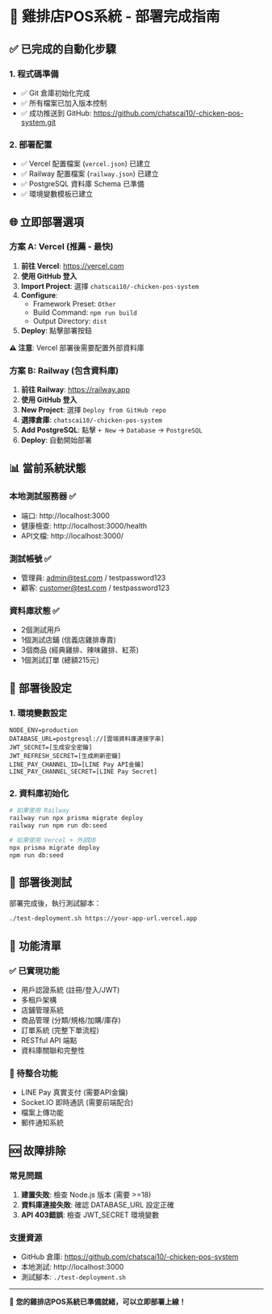 # 🚀 雞排店POS系統 - 部署完成指南

## ✅ 已完成的自動化步驟

### 1. 程式碼準備
- ✅ Git 倉庫初始化完成
- ✅ 所有檔案已加入版本控制
- ✅ 成功推送到 GitHub: https://github.com/chatscai10/-chicken-pos-system.git

### 2. 部署配置
- ✅ Vercel 配置檔案 (`vercel.json`) 已建立
- ✅ Railway 配置檔案 (`railway.json`) 已建立
- ✅ PostgreSQL 資料庫 Schema 已準備
- ✅ 環境變數模板已建立

## 🌐 立即部署選項

### 方案 A: Vercel (推薦 - 最快)

1. **前往 Vercel**: https://vercel.com
2. **使用 GitHub 登入**
3. **Import Project**: 選擇 `chatscai10/-chicken-pos-system`
4. **Configure**: 
   - Framework Preset: `Other`
   - Build Command: `npm run build`
   - Output Directory: `dist`
5. **Deploy**: 點擊部署按鈕

**⚠️ 注意**: Vercel 部署後需要配置外部資料庫

### 方案 B: Railway (包含資料庫)

1. **前往 Railway**: https://railway.app
2. **使用 GitHub 登入**
3. **New Project**: 選擇 `Deploy from GitHub repo`
4. **選擇倉庫**: `chatscai10/-chicken-pos-system`
5. **Add PostgreSQL**: 點擊 `+ New` → `Database` → `PostgreSQL`
6. **Deploy**: 自動開始部署

## 📊 當前系統狀態

### 本地測試服務器 ✅
- 端口: http://localhost:3000
- 健康檢查: http://localhost:3000/health
- API文檔: http://localhost:3000/

### 測試帳號 ✅
- 管理員: admin@test.com / testpassword123
- 顧客: customer@test.com / testpassword123

### 資料庫狀態 ✅
- 2個測試用戶
- 1個測試店鋪 (信義店雞排專賣)
- 3個商品 (經典雞排、辣味雞排、紅茶)
- 1個測試訂單 (總額215元)

## 🔧 部署後設定

### 1. 環境變數設定
```env
NODE_ENV=production
DATABASE_URL=postgresql://[雲端資料庫連接字串]
JWT_SECRET=[生成安全密鑰]
JWT_REFRESH_SECRET=[生成刷新密鑰]
LINE_PAY_CHANNEL_ID=[LINE Pay API金鑰]
LINE_PAY_CHANNEL_SECRET=[LINE Pay Secret]
```

### 2. 資料庫初始化
```bash
# 如果使用 Railway
railway run npx prisma migrate deploy
railway run npm run db:seed

# 如果使用 Vercel + 外部DB
npx prisma migrate deploy
npm run db:seed
```

## 🧪 部署後測試

部署完成後，執行測試腳本：
```bash
./test-deployment.sh https://your-app-url.vercel.app
```

## 📱 功能清單

### ✅ 已實現功能
- 用戶認證系統 (註冊/登入/JWT)
- 多租戶架構
- 店鋪管理系統
- 商品管理 (分類/規格/加購/庫存)
- 訂單系統 (完整下單流程)
- RESTful API 端點
- 資料庫關聯和完整性

### 🔄 待整合功能
- LINE Pay 真實支付 (需要API金鑰)
- Socket.IO 即時通訊 (需要前端配合)
- 檔案上傳功能
- 郵件通知系統

## 🆘 故障排除

### 常見問題
1. **建置失敗**: 檢查 Node.js 版本 (需要 >=18)
2. **資料庫連接失敗**: 確認 DATABASE_URL 設定正確
3. **API 403錯誤**: 檢查 JWT_SECRET 環境變數

### 支援資源
- GitHub 倉庫: https://github.com/chatscai10/-chicken-pos-system
- 本地測試: http://localhost:3000
- 測試腳本: `./test-deployment.sh`

---

🎉 **您的雞排店POS系統已準備就緒，可以立即部署上線！**